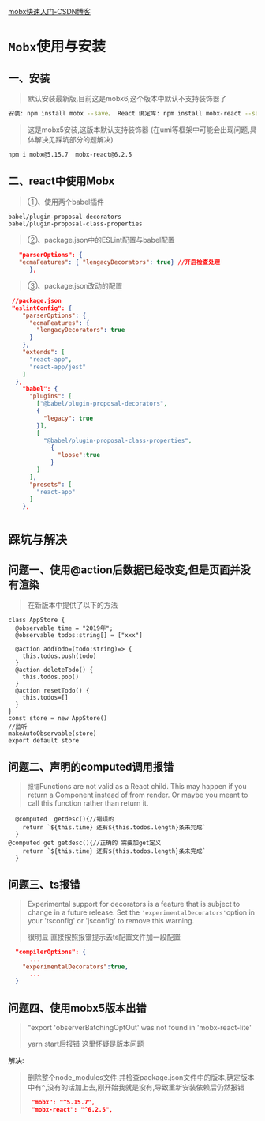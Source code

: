 [mobx快速入门-CSDN博客](https://blog.csdn.net/xiapi3/article/details/106901684/)

# `Mobx`使用与安装

## 一、安装

> 默认安装最新版,目前这是mobx6,这个版本中默认不支持装饰器了

```bash
安装: npm install mobx --save。 React 绑定库: npm install mobx-react --save
```

>这是mobx5安装,这版本默认支持装饰器 (在umi等框架中可能会出现问题,具体解决见踩坑部分的题解决)

```bash
npm i mobx@5.15.7  mobx-react@6.2.5
```

## 二、react中使用Mobx

> ①、使用两个babel插件

```bash
babel/plugin-proposal-decorators
babel/plugin-proposal-class-properties
```

> ②、package.json中的ESLint配置与babel配置

```json
   "parserOptions": { 
   "ecmaFeatures": { "lengacyDecorators": true} //开启检查处理
      },
```

> ③、package.json改动的配置

```json
 //package.json
 "eslintConfig": {
    "parserOptions": {
      "ecmaFeatures": {
        "lengacyDecorators": true
      }
    },
    "extends": [
      "react-app",
      "react-app/jest"
    ]
  },
    "babel": {
      "plugins": [
        ["@babel/plugin-proposal-decorators",
        {
          "legacy": true
        }],
        [
          "@babel/plugin-proposal-class-properties",
            {
              "loose":true
            }
        ]
      ],
      "presets": [
        "react-app"
      ]
    },
```



# `踩坑与解决`

## 问题一、使用@action后数据已经改变,但是页面并没有渲染

> 在新版本中提供了以下的方法

```tsx
class AppStore {
  @observable time = "2019年";
  @observable todos:string[] = ["xxx"]

  @action addTodo=(todo:string)=> {
    this.todos.push(todo)
  }
  @action deleteTodo() {
    this.todos.pop()
  }
  @action resetTodo() {
    this.todos=[]
  }
}
const store = new AppStore()
//监听
makeAutoObservable(store)
export default store
```

## 问题二、声明的computed调用报错

>`报错`Functions are not valid as a React child. This may happen if you return a Component instead of <Component /> from render. Or maybe you meant to call this function rather than return it.

```tsx
  @computed  getdesc(){//错误的
    return `${this.time} 还有${this.todos.length}条未完成`
  }
@computed get getdesc(){//正确的 需要加get定义
    return `${this.time} 还有${this.todos.length}条未完成`
  }
```

## 问题三、ts报错

>Experimental support for decorators is a feature that is subject to change in a future release. Set the `'experimentalDecorators'`option in your 'tsconfig' or 'jsconfig' to remove this warning.
>
>很明显 直接按照报错提示去ts配置文件加一段配置

```json
  "compilerOptions": {
      ...
	"experimentalDecorators":true,
      ...
  }
```

## 问题四、使用mobx5版本出错

> "export 'observerBatchingOptOut' was not found in 'mobx-react-lite'
>
> yarn start后报错  这里怀疑是版本问题

解决:

> 删除整个node_modules文件,并检查package.json文件中的版本,确定版本中有`^`,没有的话加上去,刚开始我就是没有,导致重新安装依赖后仍然报错
>
> ```json
>  "mobx": "^5.15.7",
>  "mobx-react": "^6.2.5",
> ```

